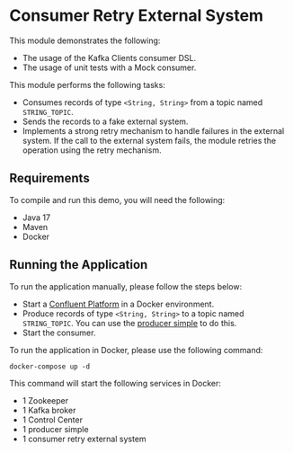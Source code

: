 # Consumer Retry External System

This module demonstrates the following:

- The usage of the Kafka Clients consumer DSL.
- The usage of unit tests with a Mock consumer.

This module performs the following tasks:

- Consumes records of type `<String, String>` from a topic named `STRING_TOPIC`.
- Sends the records to a fake external system.
- Implements a strong retry mechanism to handle failures in the external system. If the call to the external system fails, the module retries the operation using the retry mechanism.

## Requirements

To compile and run this demo, you will need the following:

- Java 17
- Maven
- Docker

## Running the Application

To run the application manually, please follow the steps below:

- Start a [Confluent Platform](https://docs.confluent.io/platform/current/quickstart/ce-docker-quickstart.html#step-1-download-and-start-cp) in a Docker environment.
- Produce records of type `<String, String>` to a topic named `STRING_TOPIC`. You can use the [producer simple](../../kafka-producer-quickstarts/kafka-producer-simple) to do this.
- Start the consumer.

To run the application in Docker, please use the following command:

```console
docker-compose up -d
```

This command will start the following services in Docker:

- 1 Zookeeper
- 1 Kafka broker
- 1 Control Center
- 1 producer simple
- 1 consumer retry external system
